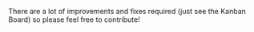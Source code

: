 There are a lot of improvements and fixes required (just see the Kanban Board) so please feel free to contribute!
